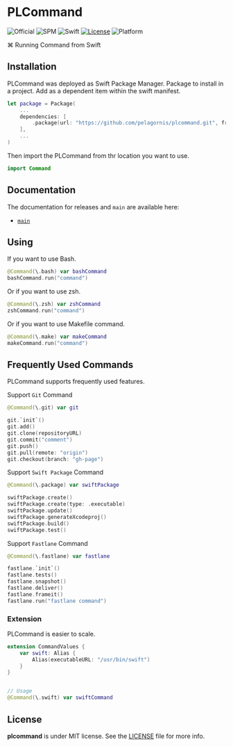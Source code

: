 # PLCommand
![Official](https://img.shields.io/badge/project-official-green.svg?colorA=303033&colorB=226af6&label=Pelagornis)
![SPM](https://img.shields.io/badge/SPM-compatible-brightgreen.svg)
![Swift](https://img.shields.io/badge/Swift-5.7-orange.svg)
[![License](https://img.shields.io/github/license/pelagornis/PLCommand)](https://github.com/pelagornis/PLCommand/blob/main/LICENSE)
![Platform](https://img.shields.io/badge/platforms-macOS%2010.5-red)

⌘ Running Command from Swift

## Installation
PLCommand was deployed as Swift Package Manager. Package to install in a project. Add as a dependent item within the swift manifest.
```swift
let package = Package(
    ...
    dependencies: [
        .package(url: "https://github.com/pelagornis/plcommand.git", from: "1.2.2")
    ],
    ...
)
```
Then import the PLCommand from thr location you want to use.

```swift
import Command
```

## Documentation
The documentation for releases and ``main`` are available here:
- [``main``](https://pelagornis.github.io/plcommand/main/documentation/command)


## Using
If you want to use Bash.

```swift
@Command(\.bash) var bashCommand
bashCommand.run("command")
```
Or if you want to use zsh.

```swift
@Command(\.zsh) var zshCommand
zshCommand.run("command")
```

Or if you want to use Makefile command.

```swift
@Command(\.make) var makeCommand
makeCommand.run("command")
```

## Frequently Used Commands
PLCommand supports frequently used features.

Support `Git` Command
```swift
@Command(\.git) var git

git.`init`()
git.add()
git.clone(repositoryURL)
git.commit("comment")
git.push()
git.pull(remote: "origin")
git.checkout(branch: "gh-page")
```

Support `Swift Package` Command
```swift
@Command(\.package) var swiftPackage

swiftPackage.create()
swiftPackage.create(type: .executable)
swiftPackage.update()
swiftPackage.generateXcodeproj()
swiftPackage.build()
swiftPackage.test()
```

Support `Fastlane` Command
```swift
@Command(\.fastlane) var fastlane

fastlane.`init`()
fastlane.tests()
fastlane.snapshot()
fastlane.deliver()
fastlane.frameit()
fastlane.run("fastlane command")
```

### Extension
PLCommand is easier to scale.

```swift
extension CommandValues {
    var swift: Alias {
        Alias(executableURL: "/usr/bin/swift")
    }
}


// Usage
@Command(\.swift) var swiftCommand
```

## License
**plcommand** is under MIT license. See the [LICENSE](LICENSE) file for more info.
